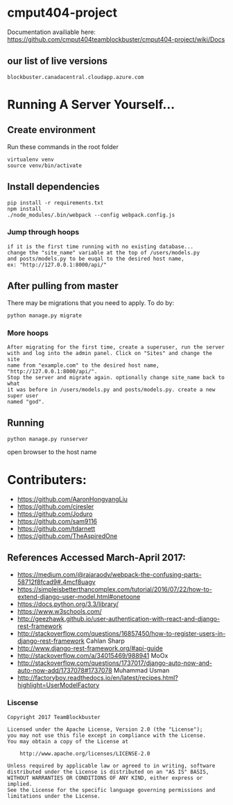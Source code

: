 # cmput404-project

Documentation availiable here: https://github.com/cmput404teamblockbuster/cmput404-project/wiki/Docs

## our list of live versions
```
blockbuster.canadacentral.cloudapp.azure.com
```

# Running A Server Yourself...

## Create environment ##
Run these commands in the root folder
```
virtualenv venv
source venv/bin/activate
```

## Install dependencies ##
```
pip install -r requirements.txt
npm install
./node_modules/.bin/webpack --config webpack.config.js
```

### Jump through hoops ###
```
if it is the first time running with no existing database...
change the "site_name" variable at the top of /users/models.py 
and posts/models.py to be euqal to the desired host name, 
ex: "http://127.0.0.1:8000/api/" 
```


## After pulling from master ##
There may be migrations that you need to apply. To do by:
```
python manage.py migrate
```

### More hoops ###
```
After migrating for the first time, create a superuser, run the server 
with and log into the admin panel. Click on "Sites" and change the site
name from "example.com" to the desired host name, "http://127.0.0.1:8000/api/".
Stop the server and migrate again. optionally change site_name back to what
it was before in /users/models.py and posts/models.py. create a new super user
named "god".  
```

## Running ##
```
python manage.py runserver
```
open browser to the host name


# Contributers:

* https://github.com/AaronHongyangLiu
* https://github.com/cjresler
* https://github.com/Joduro
* https://github.com/sam9116
* https://github.com/tdarnett
* https://github.com/TheAspiredOne

## References Accessed March-April 2017:

* https://medium.com/@rajaraodv/webpack-the-confusing-parts-58712f8fcad9#.4mcf8uagv
* https://simpleisbetterthancomplex.com/tutorial/2016/07/22/how-to-extend-django-user-model.html#onetoone
* https://docs.python.org/3.3/library/
* https://www.w3schools.com/
* http://geezhawk.github.io/user-authentication-with-react-and-django-rest-framework
* http://stackoverflow.com/questions/16857450/how-to-register-users-in-django-rest-framework Cahlan Sharp
* http://www.django-rest-framework.org/#api-guide
* http://stackoverflow.com/a/34015469/988941 MoOx
* http://stackoverflow.com/questions/1737017/django-auto-now-and-auto-now-add/1737078#1737078 Muhammad Usman
* http://factoryboy.readthedocs.io/en/latest/recipes.html?highlight=UserModelFactory

### Liscense
```
Copyright 2017 TeamBlockbuster

Licensed under the Apache License, Version 2.0 (the "License");
you may not use this file except in compliance with the License.
You may obtain a copy of the License at

    http://www.apache.org/licenses/LICENSE-2.0

Unless required by applicable law or agreed to in writing, software
distributed under the License is distributed on an "AS IS" BASIS,
WITHOUT WARRANTIES OR CONDITIONS OF ANY KIND, either express or implied.
See the License for the specific language governing permissions and
limitations under the License.
```
